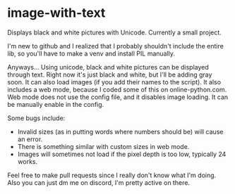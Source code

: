 # image-with-text
Displays black and white pictures with Unicode. Currently a small project.

I'm new to github and I realized that I probably shouldn't include the entire lib, so you'll have to make a venv and install PIL manually.

Anyways...
Using unicode, black and white pictures can be displayed through text. Right now it's just black and white, but I'll be adding gray soon. It can also load images (if you add their names to the script). It also includes a web mode, because I coded some of this on online-python.com. Web mode does not use the config file, and it disables image loading. It can be manually enable in the config.

Some bugs include:
* Invalid sizes (as in putting words where numbers should be) will cause an error.
* There is something similar with custom sizes in web mode.
* Images will sometimes not load if the pixel depth is too low, typically 24 works.

Feel free to make pull requests since I really don't know what I'm doing. Also you can just dm me on discord, I'm pretty active on there.
